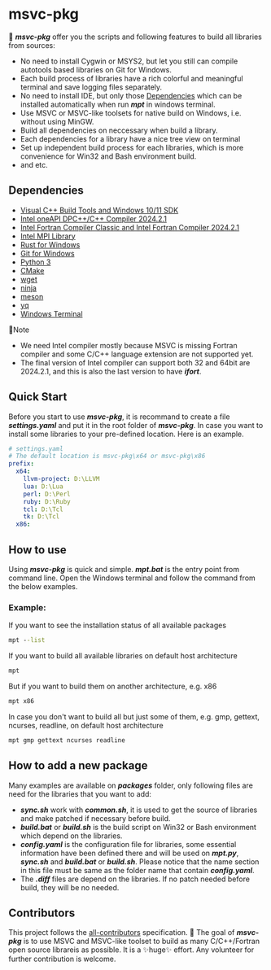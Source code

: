 # msvc-pkg

🚀 ***msvc-pkg*** offer you the scripts and following features to build all libraries from sources:

- No need to install Cygwin or MSYS2, but let you still can compile autotools based libraries on Git for Windows.
- Each build process of libraries have a rich colorful and meaningful terminal and save logging files separately.
- No need to install IDE, but only those [Dependencies](#dependencies) which can be installed automatically when run ***mpt*** in windows terminal.
- Use MSVC or MSVC-like toolsets for native build on Windows, i.e. without using MinGW.
- Build all dependencies on neccessary when build a library.
- Each dependencies for a library have a nice tree view on terminal
- Set up independent build process for each libraries, which is more convenience for Win32 and Bash environment build.
- and etc.

## Dependencies

- [Visual C++ Build Tools and Windows 10/11 SDK](https://visualstudio.microsoft.com/zh-hans/downloads/?q=build+tools)
- [Intel oneAPI DPC++/C++ Compiler 2024.2.1](https://www.intel.com/content/www/us/en/developer/tools/oneapi/dpc-compiler.html)
- [Intel Fortran Compiler Classic and Intel Fortran Compiler 2024.2.1](https://www.intel.com/content/www/us/en/developer/tools/oneapi/fortran-compiler-download.html)
- [Intel MPI Library](https://www.intel.com/content/www/us/en/developer/tools/oneapi/mpi-library-download.html)
- [Rust for Windows](https://www.rust-lang.org/tools/install)
- [Git for Windows](https://git-scm.com/download/win)
- [Python 3](https://www.python.org/downloads/)
- [CMake](https://cmake.org/download/)
- [wget](https://eternallybored.org/misc/wget/)
- [ninja](https://ninja-build.org/)
- [meson](https://mesonbuild.com/)
- [yq](https://github.com/mikefarah/yq)
- [Windows Terminal](https://learn.microsoft.com/en-us/windows/terminal/)

📝Note

- We need Intel compiler mostly because MSVC is missing Fortran compiler and some C/C++ language extension are not supported yet.
- The final version of Intel compiler can support both 32 and 64bit are 2024.2.1, and this is also the last version to have ***ifort***.


## Quick Start

Before you start to use ***msvc-pkg***, it is recommand to create a file ***settings.yaml*** and put it in the root folder of ***msvc-pkg***. In case you want to install some libraries to your pre-defined location. Here is an example.

```yaml
# settings.yaml
# The default location is msvc-pkg\x64 or msvc-pkg\x86
prefix:
  x64:
    llvm-project: D:\LLVM
    lua: D:\Lua
    perl: D:\Perl
    ruby: D:\Ruby
    tcl: D:\Tcl
    tk: D:\Tcl
  x86:
```

## How to use

Using ***msvc-pkg*** is quick and simple. ***mpt.bat*** is the entry point from command line. Open the Windows terminal and follow the command from the below examples.

### Example:

If you want to see the installation status of all available packages

```bat
mpt --list
```

If you want to build all available libraries on default host architecture

```bat
mpt
```

But if you want to build them on another architecture, e.g. x86

```bat
mpt x86
```

In case you don't want to build all but just some of them, e.g. gmp, gettext, ncurses, readline, on default host architecture

```bat
mpt gmp gettext ncurses readline
```

## How to add a new package

Many examples are available on ***packages*** folder, only following files are need for the libraries that you want to add:
- ***sync.sh*** work with ***common.sh***, it is used to get the source of libraries and make patched if necessary before build.
- ***build.bat*** or ***build.sh*** is the build script on Win32 or Bash environment which depend on the libraries.
- ***config.yaml*** is the configuration file for libraries, some essential information have been defined there and will be used on ***mpt.py***, ***sync.sh*** and ***build.bat*** or ***build.sh***. Please notice that the name section in this file must be same as the folder name that contain ***config.yaml***.
- The ***.diff*** files are depend on the libraries. If no patch needed before build, they will be no needed.

## Contributors

This project follows the [all-contributors](https://allcontributors.org) specification. 🚈 The goal of ***msvc-pkg*** is to use MSVC and MSVC-like toolset to build as many C/C++/Fortran open source librareis as possible. It is a ✨huge✨ effort. Any volunteer for further contribution is welcome.
